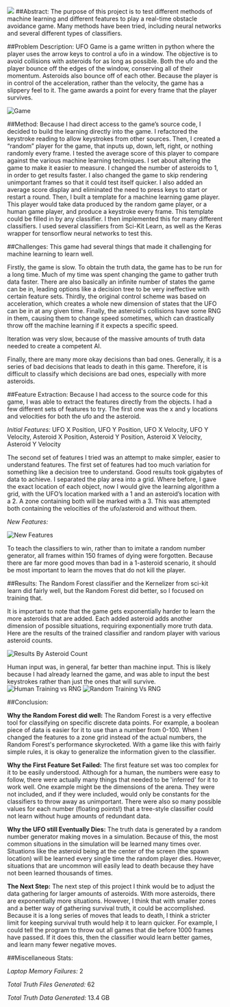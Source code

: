 ![](https://github.com/ZacNeubert/UFOGame/blob/master/stats/logo.png?raw=true)
##Abstract:
The purpose of this project is to test different methods of machine learning and different features to play a real-time obstacle avoidance game. Many methods have been tried, including neural networks and several different types of classifiers. 

##Problem Description:
UFO Game is a game written in python where the player uses the arrow keys to control a ufo in a window. The objective is to avoid collisions with asteroids for as long as possible. Both the ufo and the player bounce off the edges of the window, conserving all of their momentum. Asteroids also bounce off of each other. Because the player is in control of the acceleration, rather than the velocity, the game has a slippery feel to it. The game awards a point for every frame that the player survives.

![Game](https://github.com/ZacNeubert/UFOGame/blob/master/stats/game.png?raw=true)

##Method:
Because I had direct access to the game’s source code, I decided to build the learning directly into the game.
I refactored the keystroke reading to allow keystrokes from other sources. Then, I created a “random” player for the game, that inputs up, down, left, right, or nothing randomly every frame.
I tested the average score of this player to compare against the various machine learning techniques. 
I set about altering the game to make it easier to measure. I changed the number of asteroids to 1, in order to get results faster. I also changed the game to skip rendering unimportant frames so that it could test itself quicker. I also added an average score display and eliminated the need to press keys to start or restart a round. 
Then, I built a template for a machine learning game player. This player would take data produced by the random game player, or a human game player, and produce a keystroke every frame. This template could be filled in by any classifier.
I then implemented this for many different classifiers. I used several classifiers from Sci-Kit Learn, as well as the Keras wrapper for tensorflow neural networks to test this.

##Challenges:
This game had several things that made it challenging for machine learning to learn well. 

Firstly, the game is slow. To obtain the truth data, the game has to be run for a long time. Much of my time was spent changing the game to gather truth data faster. There are also basically an infinite number of states the game can be in, leading options like a decision tree to be very ineffective with certain feature sets. Thirdly, the original control scheme was based on acceleration, which creates a whole new dimension of states that the UFO can be in at any given time. Finally, the asteroid's collisions have some RNG in them, causing them to change speed sometimes, which can drastically throw off the machine learning if it expects a specific speed.

Iteration was very slow, because of the massive amounts of truth data needed to create a competent AI.

Finally, there are many more okay decisions than bad ones. Generally, it is a series of bad decisions that leads to death in this game. Therefore, it is difficult to classify which decisions are bad ones, especially with more asteroids.

##Feature Extraction:
Because I had access to the source code for this game, I was able to extract the features directly from the objects. I had a few different sets of features to try. The first one was the x and y locations and velocities for both the ufo and the asteroid. 

*Initial Features:* 
UFO X Position, UFO Y Position, UFO X Velocity, UFO Y Velocity, Asteroid X Position, Asteroid Y Position, Asteroid X Velocity, Asteroid Y Velocity

The second set of features I tried was an attempt to make simpler, easier to understand features. The first set of features had too much variation for something like a decision tree to understand. Good results took gigabytes of data to achieve. I separated the play area into a grid. Where before, I gave the exact location of each object, now I would give the learning algorithm a grid, with the UFO’s location marked with a 1 and an asteroid’s location with a 2. A zone containing both will be marked with a 3. This was attempted both containing the velocities of the ufo/asteroid and without them.

*New Features:*

![New Features](https://github.com/ZacNeubert/UFOGame/blob/master/stats/features2.png?raw=true)

To teach the classifiers to win, rather than to imitate a random number generator, all frames within 150 frames of dying were forgotten. Because there are far more good moves than bad in a 1-asteroid scenario, it should be most important to learn the moves that do not kill the player.

##Results:
The Random Forest classifier and the Kernelizer from sci-kit learn did fairly well, but the Random Forest did better, so I focused on training that.

It is important to note that the game gets exponentially harder to learn the more asteroids that are added. Each added asteroid adds another dimension of possible situations, requiring exponentially more truth data. Here are the results of the trained classifier and random player with various asteroid counts.

![Results By Asteroid Count](https://github.com/ZacNeubert/UFOGame/blob/master/stats/asteroidcount.png?raw=true)

Human input was, in general, far better than machine input. This is likely because I had already learned the game, and was able to input the best keystrokes rather than just the ones that will survive.
![Human Training vs RNG](https://github.com/ZacNeubert/UFOGame/blob/master/stats/humaninputvsrng.png?raw=true)
![Random Training Vs RNG](https://github.com/ZacNeubert/UFOGame/blob/master/stats/randominputvsrng.png?raw=true)

##Conclusion:

**Why the Random Forest did well:** The Random Forest is a very effective tool for classifying on specific discrete data points. For example, a boolean piece of data is easier for it to use than a number from 0-100. When I changed the features to a zone grid instead of the actual numbers, the Random Forest's performance skyrocketed. With a game like this with fairly simple rules, it is okay to generalize the information given to the classifier.

**Why the First Feature Set Failed:** The first feature set was too complex for it to be easily understood. Although for a human, the numbers were easy to follow, there were actually many things that needed to be 'inferred' for it to work well. One example might be the dimensions of the arena. They were not included, and if they were included, would only be constants for the classifiers to throw away as unimportant. There were also so many possible values for each number (floating points!) that a tree-style classifier could not learn without huge amounts of redundant data.

**Why the UFO still Eventually Dies:** The truth data is generated by a random number generator making moves in a simulation. Because of this, the most common situations in the simulation will be learned many times over. Situations like the asteroid being at the center of the screen (the spawn location) will be learned every single time the random player dies. However, situations that are uncommon will easily lead to death because they have not been learned thousands of times. 

**The Next Step:** The next step of this project I think would be to adjust the data gathering for larger amounts of asteroids. With more asteroids, there are exponentially more situations. However, I think that with smaller zones and a better way of gathering survival truth, it could be accomplished. Because it is a long series of moves that leads to death, I think a stricter limit for keeping survival truth would help it to learn quicker. For example, I could tell the program to throw out all games that die before 1000 frames have passed. If it does this, then the classifier would learn better games, and learn many fewer negative moves.

##Miscellaneous Stats:

*Laptop Memory Failures:* 2

*Total Truth Files Generated:* 62

*Total Truth Data Generated:* 13.4 GB
